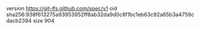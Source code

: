 version https://git-lfs.github.com/spec/v1
oid sha256:938f613275a93953952ff8ab32da9d0c8f1bc1eb63c92a65b3a4759cdacb2394
size 904
